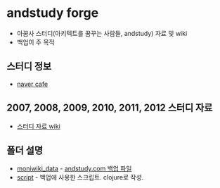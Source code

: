 # andstudy forge

* 아꿈사 스터디(아키텍트를 꿈꾸는 사람들, andstudy) 자료 및 wiki
* 백업이 주 목적

## 스터디 정보

* [naver cafe](http://cafe.naver.com/architect1.cafe)

## 2007, 2008, 2009, 2010, 2011, 2012 스터디 자료

* [스터디 자료 wiki](https://github.com/andstudy/forge/wiki)

## 폴더 설명

* [moniwiki_data](moniwiki_data) - [andstudy.com 백업 파일](http://www.andstudy.com/)
* [script](script) - 백업에 사용한 스크립트. clojure로 작성.
